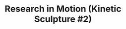 ---
ee_id_thing: '137'
site: '1'
type: '2'
inv_num: 2010-039
add_credit:
url: 2010-039-research-in-motion-kinetic-sculpture-2
title: 'Research in Motion (Kinetic Sculpture #2)'
year: '2010'
display_year: '2010'
medium: Modified chrome dancing stands
dims: 70 x 18 x 18 in
pitch: "​2 dancing stands modded to spin a slightly different speeds"
ps:
live_url:
youtube:
related_code:
imgs: research-in-motion-2010-039-full-1-database-bahnhof.jpg
subheading:
download:
commission:
related:
layout: things-i-made
---